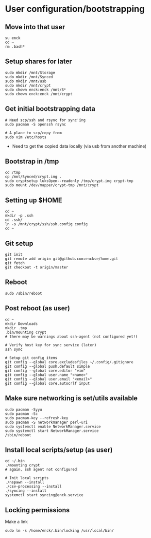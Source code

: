 # User configuration/bootstrapping


## Move into that user
```
su enck
cd ~
rm .bash*
```

## Setup shares for later
```
sudo mkdir /mnt/Storage
sudo mkdir /mnt/Synced
sudo mkdir /mnt/usb
sudo mkdir /mnt/crypt
sudo chown enck:enck /mnt/S*
sudo chown enck:enck /mnt/crypt
```

## Get initial bootstrapping data
```
# Need scp/ssh and rsync for sync'ing
sudo pacman -S openssh rsync

# A place to scp/copy from
sudo vim /etc/hosts
```

* Need to get the copied data locally (via usb from another machine)

## Bootstrap in /tmp
```
cd /tmp
cp /mnt/Synced/crypt.img .
sudo cryptsetup luksOpen--readonly /tmp/crypt.img crypt-tmp
sudo mount /dev/mapper/crypt-tmp /mnt/crypt
```

## Setting up $HOME
```
cd ~
mkdir -p .ssh
cd .ssh/
ln -s /mnt/crypt/ssh/ssh.config config
cd ~
```

## Git setup
```
git init
git remote add origin git@github.com:enckse/home.git
git fetch
git checkout -t origin/master
```

## Reboot
```
sudo /sbin/reboot
```

## Post reboot (as user)
```
cd ~
mkdir Downloads
mkdir .tmp
.bin/mounting crypt
# there may be warnings about ssh-agent (not configured yet!)

# Verify host key for sync service (later)
ssh sync

# Setup git config items
git config --global core.excludesfiles ~/.config/.gitignore
git config --global push.default simple
git config --global core.editor "vim"
git config --global user.name "<name>"
git config --global user.email "<email>"
git config --global core.autocrlf input
```

## Make sure networking is set/utils available
```
sudo pacman -Syyu
sudo pacman -Sc
sudo pacman-key --refresh-key
sudo pacman -S networkmanager perl-uri
sudo systemctl enable NetworkManager.service
sudo systemctl start NetworkManager.service
/sbin/reboot
```

## Install local scripts/setup (as user)
```
cd ~/.bin
./mounting crypt
# again, ssh agent not configured

# Init local scripts
./nspawn --install
./csv-processing --install
./syncing --install
systemctl start syncing@enck.service
```

## Locking permissions

Make a link
```
sudo ln -s /home/enck/.bin/locking /usr/local/bin/
```
